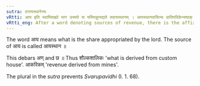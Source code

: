 ```yaml
---
sutra: ठगायस्थानेभ्यः
vRtti: आय इति स्वामिग्राह्यो भाग उच्यते स यस्मिन्नुत्पद्यते तदायस्थानम् । आयस्थानवाचिभ्यः प्रातिपदिकेभ्यष्ठक् प्रत्ययो भवति तत आगत इत्येतस्मिन्विषये ॥
vRtti_eng: After a word denoting sources of revenue, there is the affix ठक् in the sense of 'come thence'.
---
```

The word आय means what is the share appropriated by the lord. The source of आय is called आयस्थान ॥

This debars अण् and छ ॥ Thus शौल्कशालिकः 'what is derived from custom house'. आकरिकम् 'revenue derived from mines'.

The plural in the _sutra_ prevents _Svarupavidhi_ (I. 1. 68).
